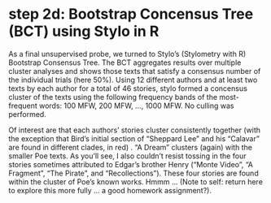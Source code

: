 # step 2d: Bootstrap Concensus Tree (BCT) using Stylo in R

As a final unsupervised probe, we turned to Stylo’s (Stylometry with R) Bootstrap Consensus Tree. 
The BCT aggregates results over multiple cluster analyses and shows those texts that 
satisfy a consensus number of the individual trials (here 50%). 
Using 12 different authors and at least two texts by each author for a total of 46 stories, 
stylo formed a concensus cluster of the texts using the following frequency bands of the most-frequent words: 
100 MFW, 200 MFW, …, 1000 MFW. No culling was performed.

Of interest are that each authors’ stories cluster consistently together (with the exception that 
Bird’s initial section of “Sheppard Lee” and his “Calavar” are found in different clades, in red) . 
“A Dream” clusters (again) with the smaller Poe texts. 
As you’ll see, I also couldn’t resist tossing in the four stories sometimes attributed to 
Edgar’s brother Henry (“Monte Video”, “A Fragment”, “The Pirate”, and “Recollections”). These four stories are found within the cluster of Poe’s known works. Hmmm ... (Note to self: return here to explore this more fully ... a good homework assignment?). 
